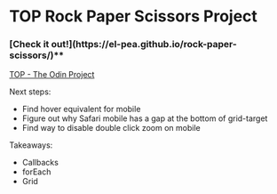 <h1>TOP Rock Paper Scissors Project</h1>

<h3>[Check it out!](https://el-pea.github.io/rock-paper-scissors/)**</h3>

[TOP - The Odin Project](https://www.theodinproject.com/faq)

Next steps:</br>
* Find hover equivalent for mobile
* Figure out why Safari mobile has a gap at the bottom of grid-target
* Find way to disable double click zoom on mobile

Takeaways:</br>
* Callbacks
* forEach
* Grid

